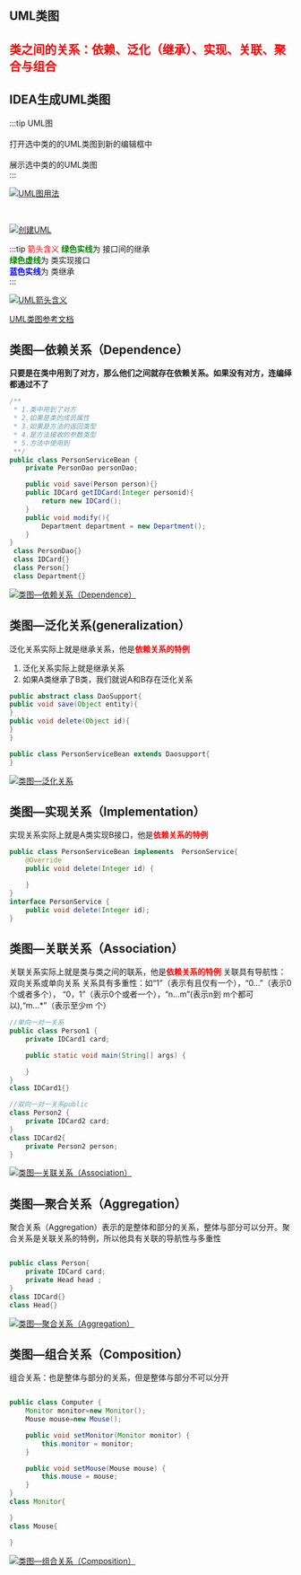 ## UML类图

<font color='red'><strong>类之间的关系：依赖、泛化（继承）、实现、关联、聚合与组合</strong></font>
---------------------

## IDEA生成UML类图

:::tip UML图  
<br/>
<Badge text="Ctrl+Alt+Shift+U"/>  打开选中类的的UML类图到新的编辑框中    
<br/>
<Badge text="Ctrl+Alt+U"/>  展示选中类的的UML类图    
:::

<a data-fancybox title="UML图用法" href="./image/UML1.jpg">![UML图用法](./image/UML1.jpg)</a>

<br/>

<a data-fancybox title="创建UML" href="./image/createUML.jpg">![创建UML](./image/createUML.jpg)</a>

:::tip <font color='red'>箭头含义</font>
<font color='green'><strong>绿色实线</strong></font>为 接口间的继承  
<font color='green'><strong>绿色虚线</strong></font>为 类实现接口  
<font color='blue'><strong>蓝色实线</strong></font>为 类继承  
:::
<br/>

<a data-fancybox title="UML箭头含义" href="./image/UML.jpg">![UML箭头含义](./image/UML.jpg)</a>

<a title="UML类图参考文档"  href="https://blog.csdn.net/qq_19934363/article/details/90269883">UML类图参考文档</a>

## 类图—依赖关系（Dependence）

**只要是在类中用到了对方，那么他们之间就存在依赖关系。如果没有对方，连编绎都通过不了**

```java
/**
 * 1.类中用到了对方
 * 2.如果是类的成员属性
 * 3.如果是方法的返回类型
 * 4.是方法接收的参数类型
 * 5.方法中使用到
 **/
public class PersonServiceBean {
    private PersonDao personDao;

    public void save(Person person){}
    public IDCard getIDCard(Integer personid){
        return new IDCard();
    }
    public void modify(){
        Department department = new Department();
    }
}
 class PersonDao{}
 class IDCard{}
 class Person{}
 class Department{}
```
<a data-fancybox title="类图—依赖关系（Dependence）" href="./image/umlyilai.jpg">![类图—依赖关系（Dependence）](./image/umlyilai.jpg)</a>

## 类图—泛化关系(generalization）

泛化关系实际上就是继承关系，他是<font color='red'><strong>依赖关系的特例</strong></font>
1. 泛化关系实际上就是继承关系
2. 如果A类继承了B类，我们就说A和B存在泛化关系

```java
public abstract class DaoSupport{
public void save(Object entity){
}
public void delete(Object id){
}
}

public class PersonServiceBean extends Daosupport{
}
```
<a data-fancybox title="类图—泛化关系" href="./image/umlgeneralization.jpg">![类图—泛化关系](./image/umlgeneralization.jpg)</a>

## 类图—实现关系（Implementation）

实现关系实际上就是A类实现B接口，他是<font color='red'><strong>依赖关系的特例</strong></font>

```java
public class PersonServiceBean implements  PersonService{
    @Override
    public void delete(Integer id) {

    }
}
interface PersonService {
    public void delete(Integer id);
}
```

## 类图—关联关系（Association）

关联关系实际上就是类与类之间的联系，他是<font color='red'><strong>依赖关系的特例</strong></font>
关联具有导航性：<font>双向关系或单向关系</font>
关系具有多重性：如“1”（表示有且仅有一个），“0...”（表示0个或者多个）， “0，1”（表示0个或者一个），“n...m”(表示n到 m个都可以),“m...*”（表示至少m 个）

```java
//单向一对一关系
public class Person1 {
    private IDCard1 card;

    public static void main(String[] args) {

    }
}
class IDCard1{}

//双向一对一关系public
class Person2 {
    private IDCard2 card;
}
class IDCard2{
    private Person2 person;
}
```
<a data-fancybox title="类图—关联关系（Association）" href="./image/umlassociation.jpg">![类图—关联关系（Association）](./image/umlassociation.jpg)</a>


## 类图—聚合关系（Aggregation）

聚合关系（Aggregation）表示的是整体和部分的关系，整体与部分可以分开。聚合关系是关联关系的特例，所以他具有关联的导航性与多重性

```java

public class Person{
    private IDCard card;
    private Head head ;
}
class IDCard{}
class Head{}

```
<a data-fancybox title="类图—聚合关系（Aggregation）" href="./image/umlaggregation.jpg">![类图—聚合关系（Aggregation）](./image/umlaggregation.jpg)</a>

## 类图—组合关系（Composition）

组合关系：也是整体与部分的关系，但是整体与部分不可以分开

```java

public class Computer {
    Monitor monitor=new Monitor();
    Mouse mouse=new Mouse();

    public void setMonitor(Monitor monitor) {
        this.monitor = monitor;
    }

    public void setMouse(Mouse mouse) {
        this.mouse = mouse;
    }
}
class Monitor{

}
class Mouse{

}

```

<a data-fancybox title="类图—组合关系（Composition）" href="./image/umlcomposition.jpg">![类图—组合关系（Composition）](./image/umlcomposition.jpg)</a>
